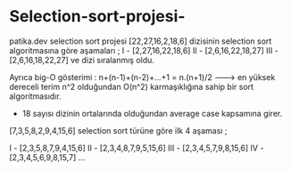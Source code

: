 # Selection-sort-projesi-
patika.dev selection sort projesi 
[22,27,16,2,18,6] dizisinin selection sort algoritmasına göre aşamaları ; 
I  -  [2,27,16,22,18,6]
II -  [2,6,16,22,18,27]
III - [2,6,16,18,22,27]
ve dizi sıralanmış oldu. 

Ayrıca big-O gösterimi : 
n+(n-1)+(n-2)+...+1 = n.(n+1)/2 ---> en yüksek dereceli terim n^2 olduğundan O(n^2) karmaşıklığına sahip bir sort algoritmasıdır.

- 18 sayısı dizinin ortalarında olduğundan average case kapsamına girer.

[7,3,5,8,2,9,4,15,6] selection sort türüne göre ilk 4 aşaması ; 

I   - [2,3,5,8,7,9,4,15,6]
II  - [2,3,4,8,7,9,5,15,6]
III - [2,3,4,5,7,9,8,15,6]
IV  - [2,3,4,5,6,9,8,15,7] 
... 
